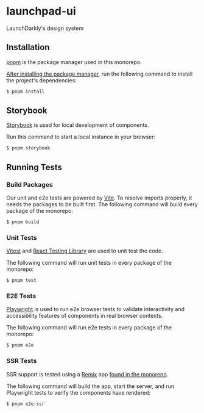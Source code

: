 # launchpad-ui

LaunchDarkly's design system

## Installation

[pnpm](https://pnpm.io/) is the package manager used in this monorepo.

[After installing the package manager](https://pnpm.io/installation), run the following command to install the project's dependencies:

```sh
$ pnpm install
```

## Storybook

[Storybook](https://storybook.js.org/) is used for local development of components.

Run this command to start a local instance in your browser:

```sh
$ pnpm storybook
```

## Running Tests

### Build Packages

Our unit and e2e tests are powered by [Vite](https://vitejs.dev/). To resolve imports properly, it needs the packages to be built first. The following command will build every package of the monorepo:

```sh
$ pnpm build
```

### Unit Tests

[Vitest](https://vitest.dev/) and [React Testing Library](https://testing-library.com/docs/react-testing-library/intro/) are used to unit test the code.

The following command will run unit tests in every package of the monorepo:

```sh
$ pnpm test
```

### E2E Tests

[Playwright](https://playwright.dev/) is used to run e2e browser tests to validate interactivity and accessibility features of components in real browser contexts.

The following command will run e2e tests in every package of the monorepo:

```sh
$ pnpm e2e
```

### SSR Tests

SSR support is tested using a [Remix](https://remix.run/) app [found in the monorepo](./apps/remix/README.md).

The following command will build the app, start the server, and run Playwright tests to verify the components have rendered:

```sh
$ pnpm e2e:ssr
```

